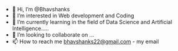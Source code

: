 - 👋 Hi, I’m @Bhavshanks
- 👀 I’m interested in Web development and Coding
- 🌱 I’m currently learning in the field of Data Science and Artificial Intelligence.....
- 💞️ I’m looking to collaborate on ...
- 📫 How to reach me bhavshanks22@gmail.com - my email

<!---
Bhavshanks/Bhavshanks is a ✨ special ✨ repository because its `README.md` (this file) appears on your GitHub profile.
You can click the Preview link to take a look at your changes.
--->
